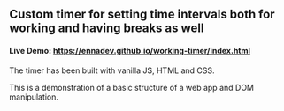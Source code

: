 ## Custom timer for setting time intervals both for working and having breaks as well

#### Live Demo: https://ennadev.github.io/working-timer/index.html

The timer has been built with vanilla JS, HTML and CSS. 

This is a demonstration of a basic structure of a web app and DOM manipulation.
